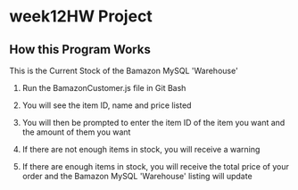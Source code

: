 # week12HW Project

## How this Program Works

This is the Current Stock of the Bamazon MySQL 'Warehouse'

1. Run the BamazonCustomer.js file in Git Bash

2. You will see the item ID, name and price listed

3. You will then be prompted to enter the item ID of the item you want and the amount of them you want

4. If there are not enough items in stock, you will receive a warning

5. If there are enough items in stock, you will receive the total price of your order and the Bamazon MySQL 'Warehouse' listing will update

